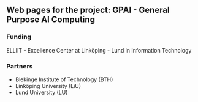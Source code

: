 
## Web pages for the project: GPAI - General Purpose AI Computing

### Funding

ELLIIT - Excellence Center at Linköping - Lund in Information Technology

### Partners

* Blekinge Institute of Technology (BTH)
* Linköping University (LiU)
* Lund University (LU)


<!---
- 👋 Hi, I’m @gpai-elliit
- 👀 I’m interested in ...
- 🌱 I’m currently learning ...
- 💞️ I’m looking to collaborate on ...
- 📫 How to reach me ...
--->

<!---
gpai-elliit/gpai-elliit is a ✨ special ✨ repository because its `README.md` (this file) appears on your GitHub profile.
You can click the Preview link to take a look at your changes.
--->
